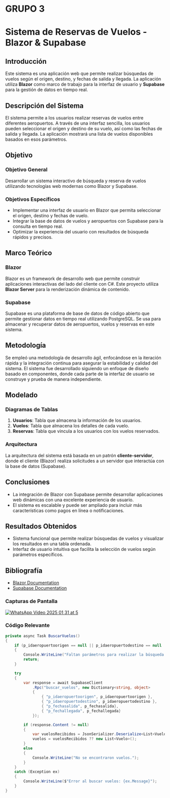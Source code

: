 # GRUPO 3 #
# Sistema de Reservas de Vuelos - Blazor & Supabase

## Introducción

Este sistema es una aplicación web que permite realizar búsquedas de vuelos según el origen, destino, y fechas de salida y llegada. La aplicación utiliza **Blazor** como marco de trabajo para la interfaz de usuario y **Supabase** para la gestión de datos en tiempo real.

## Descripción del Sistema

El sistema permite a los usuarios realizar reservas de vuelos entre diferentes aeropuertos. A través de una interfaz sencilla, los usuarios pueden seleccionar el origen y destino de su vuelo, así como las fechas de salida y llegada. La aplicación mostrará una lista de vuelos disponibles basados en esos parámetros.

## Objetivo

### Objetivo General
Desarrollar un sistema interactivo de búsqueda y reserva de vuelos utilizando tecnologías web modernas como Blazor y Supabase.

### Objetivos Específicos
- Implementar una interfaz de usuario en Blazor que permita seleccionar el origen, destino y fechas de vuelo.
- Integrar la base de datos de vuelos y aeropuertos con Supabase para la consulta en tiempo real.
- Optimizar la experiencia del usuario con resultados de búsqueda rápidos y precisos.

## Marco Teórico

### Blazor
Blazor es un framework de desarrollo web que permite construir aplicaciones interactivas del lado del cliente con C#. Este proyecto utiliza **Blazor Server** para la renderización dinámica de contenido.

### Supabase
Supabase es una plataforma de base de datos de código abierto que permite gestionar datos en tiempo real utilizando PostgreSQL. Se usa para almacenar y recuperar datos de aeropuertos, vuelos y reservas en este sistema.

## Metodología

Se empleó una metodología de desarrollo ágil, enfocándose en la iteración rápida y la integración continua para asegurar la estabilidad y calidad del sistema. El sistema fue desarrollado siguiendo un enfoque de diseño basado en componentes, donde cada parte de la interfaz de usuario se construye y prueba de manera independiente.

## Modelado

### Diagramas de Tablas

1. **Usuarios**: Tabla que almacena la información de los usuarios.
2. **Vuelos**: Tabla que almacena los detalles de cada vuelo.
3. **Reservas**: Tabla que vincula a los usuarios con los vuelos reservados.

### Arquitectura

La arquitectura del sistema está basada en un patrón **cliente-servidor**, donde el cliente (Blazor) realiza solicitudes a un servidor que interactúa con la base de datos (Supabase).

## Conclusiones

- La integración de Blazor con Supabase permite desarrollar aplicaciones web dinámicas con una excelente experiencia de usuario.
- El sistema es escalable y puede ser ampliado para incluir más características como pagos en línea o notificaciones.
  
## Resultados Obtenidos

- Sistema funcional que permite realizar búsquedas de vuelos y visualizar los resultados en una tabla ordenada.
- Interfaz de usuario intuitiva que facilita la selección de vuelos según parámetros específicos.

## Bibliografía

- [Blazor Documentation](https://learn.microsoft.com/en-us/aspnet/core/blazor/)
- [Supabase Documentation](https://supabase.com/docs)


### Capturas de Pantalla

[![WhatsApp Video 2025 01 31 at 5](https://s13.gifyu.com/images/b29FC.gif)](https://gifyu.com/image/b29FC)

### Código Relevante

```csharp
private async Task BuscarVuelos()
{
    if (p_idaeropuertoorigen == null || p_idaeropuertodestino == null || p_fechasalida == null)
    {
        Console.WriteLine("Faltan parámetros para realizar la búsqueda.");
        return;
    }

    try
    {
        var response = await SupabaseClient
            .Rpc("buscar_vuelos", new Dictionary<string, object>
            {
                { "p_idaeropuertoorigen", p_idaeropuertoorigen },
                { "p_idaeropuertodestino", p_idaeropuertodestino },
                { "p_fechasalida", p_fechasalida},
                { "p_fechallegada", p_fechallegada}
            });

        if (response.Content != null)
        {
            var vuelosRecibidos = JsonSerializer.Deserialize<List<Vuelo>>(response.Content);
            vuelos = vuelosRecibidos ?? new List<Vuelo>();
        }
        else
        {
            Console.WriteLine("No se encontraron vuelos.");
        }
    }
    catch (Exception ex)
    {
        Console.WriteLine($"Error al buscar vuelos: {ex.Message}");
    }
}
